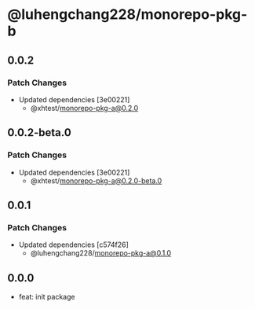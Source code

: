 # @luhengchang228/monorepo-pkg-b

## 0.0.2

### Patch Changes

- Updated dependencies [3e00221]
  - @xhtest/monorepo-pkg-a@0.2.0

## 0.0.2-beta.0

### Patch Changes

- Updated dependencies [3e00221]
  - @xhtest/monorepo-pkg-a@0.2.0-beta.0

## 0.0.1

### Patch Changes

- Updated dependencies [c574f26]
  - @luhengchang228/monorepo-pkg-a@0.1.0

## 0.0.0

- feat: init package
